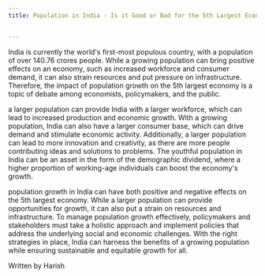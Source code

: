 ```yaml
--- 
title: Population in India - Is it Good or Bad for the 5th Largest Economy? Submission 1


---
```


India is currently the world's first-most populous country,
with a population of over 140.76 crores people. While a growing 
population can bring positive effects on an economy, such as increased 
workforce and consumer demand, it can also strain resources and put pressure
on infrastructure. Therefore, the impact of population growth on the 5th 
largest economy is a topic of debate among economists, policymakers, and the public.



a larger population can provide India with a larger workforce, which can lead to
increased production and economic growth. With a growing population, India can 
also have a larger consumer base, which can drive demand and stimulate economic 
activity. Additionally, a larger population can lead to more innovation and creativity, 
as there are more people contributing ideas and solutions to problems. The youthful population 
in India can be an asset in the form of the demographic dividend, where a higher proportion of 
working-age individuals can boost the economy's growth.



population growth in India can have both positive and negative effects on the 5th largest economy.
While a larger population can provide opportunities for growth, it can also put a strain on resources
and infrastructure. To manage population growth effectively, policymakers and stakeholders must take a 
holistic approach and implement policies that address the underlying social and economic challenges. 
With the right strategies in place, India can harness the benefits of a growing population while ensuring 
sustainable and equitable growth for all.

Written by Harish
